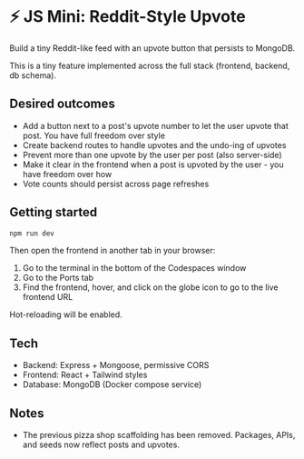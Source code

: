 # ⚡ JS Mini: Reddit-Style Upvote

Build a tiny Reddit-like feed with an upvote button that persists to MongoDB.

This is a tiny feature implemented across the full stack (frontend, backend, db schema).

## Desired outcomes
- Add a button next to a post's upvote number to let the user upvote that post. You have full freedom over style
- Create backend routes to handle upvotes and the undo-ing of upvotes
- Prevent more than one upvote by the user per post (also server-side)
- Make it clear in the frontend when a post is upvoted by the user - you have freedom over how
- Vote counts should persist across page refreshes


## Getting started
```bash
npm run dev
```
Then open the frontend in another tab in your browser:
1. Go to the terminal in the bottom of the Codespaces window
2. Go to the Ports tab
3. Find the frontend, hover, and click on the globe icon to go to the live frontend URL

Hot-reloading will be enabled.

## Tech
- Backend: Express + Mongoose, permissive CORS
- Frontend: React + Tailwind styles
- Database: MongoDB (Docker compose service)

## Notes
- The previous pizza shop scaffolding has been removed. Packages, APIs, and seeds now reflect posts and upvotes.
